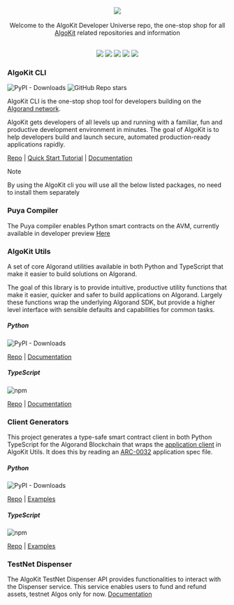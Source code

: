 <div align="center">
<a href="https://github.com/algorandfoundation/algokit"><img src="https://bafybeickjkfl4mbrhmgr67kentvjr3meixppy2ziqyvpjpkvrlyjacjvua.ipfs.nftstorage.link/"></a>
</div>

<br/>
<div align="center">
Welcome to the AlgoKit Developer Universe repo, the one-stop shop for all <a href="https://github.com/algorandfoundation/algokit-cli#what-is-algokit"> AlgoKit</a> related repositories and information
</div>
<br/>
<p align="center">
    <a target="_blank" href="https://github.com/algorandfoundation/algokit-cli"><img src="https://img.shields.io/badge/algokit-cli-00dc94?logo=algorand&mac=flat.svg" /></a>
    <a target="_blank" href="https://github.com/algorandfoundation/algokit-utils-py#readme"><img src="https://img.shields.io/badge/algokit-utils-00dc94?logo=python&mac=flat.svg" /></a>
    <a target="_blank" href="https://github.com/algorandfoundation/algokit-utils-ts#algokit-typescript-utilities"><img src="https://img.shields.io/badge/algokit-utils-00dc94?logo=typescript&mac=flat.svg" /></a>
    <a target="_blank" href="https://github.com/algorandfoundation/algokit-client-generator-py"><img src="https://img.shields.io/badge/algokit-client generator-00dc94?logo=python&mac=flat.svg" /></a>
    <a target="_blank" href="https://github.com/algorandfoundation/algokit-client-generator-ts"><img src="https://img.shields.io/badge/algokit-client generator-00dc94?logo=typescript&mac=flat.svg" /></a>

</p>

### AlgoKit CLI  
<img alt="PyPI - Downloads" src="https://img.shields.io/pypi/dm/algokit?logo=pypi"> <img alt="GitHub Repo stars" src="https://img.shields.io/github/stars/algorandfoundation/algokit-cli?logo=github">

AlgoKit CLI is the one-stop shop tool for developers building on the [Algorand network](https://www.algorand.com/).

AlgoKit gets developers of all levels up and running with a familiar, fun and productive development environment in minutes. The goal of AlgoKit is to help developers build and launch secure, automated production-ready applications rapidly.

[Repo](https://github.com/algorandfoundation/algokit-cli) | [Quick Start Tutorial](https://github.com/algorandfoundation/algokit-cli/blob/main/docs/tutorials/intro.md) | [Documentation](https://github.com/algorandfoundation/algokit-cli/blob/main/docs/algokit.md)

>[!NOTE] 
> By using the AlgoKit cli you will use all the below listed packages, no need to install them separately

### Puya Compiler
The Puya compiler enables Python smart contracts on the AVM, currently available in developer preview 
[Here](https://github.com/algorandfoundation/puya)

### AlgoKit Utils 
A set of core Algorand utilities available in both Python and TypeScript that make it easier to build solutions on Algorand.

The goal of this library is to provide intuitive, productive utility functions that make it easier, quicker and safer to build applications on Algorand. Largely these functions wrap the underlying Algorand SDK, but provide a higher level interface with sensible defaults and capabilities for common tasks.

##### Python 
<img alt="PyPI - Downloads" src="https://img.shields.io/pypi/dm/algokit-utils?logo=pypi">

[Repo](https://github.com/algorandfoundation/algokit-utils-py#readme) | [Documentation](https://algorandfoundation.github.io/algokit-utils-py/html/index.html) 


##### TypeScript 
<img alt="npm" src="https://img.shields.io/npm/dm/%40algorandfoundation/algokit-utils?logo=npm">

[Repo](https://github.com/algorandfoundation/algokit-utils-ts#algokit-typescript-utilities) | [Documentation](https://github.com/algorandfoundation/algokit-utils-ts/tree/main/docs)

### Client Generators
This project generates a type-safe smart contract client in both Python TypeScript for the Algorand Blockchain that wraps the [application client](https://github.com/algorandfoundation/algokit-utils-ts/blob/main/docs/capabilities/app-client.md) in AlgoKit Utils. It does this by reading an [ARC-0032](https://github.com/algorandfoundation/ARCs/blob/main/ARCs/arc-0032.md) application spec file.

##### Python 
<img alt="PyPI - Downloads" src="https://img.shields.io/pypi/dm/algokit-client-generator?logo=pypi">

[Repo](https://github.com/algorandfoundation/algokit-client-generator-py) | [Examples](https://github.com/algorandfoundation/algokit-client-generator-py/tree/main/examples) 


##### TypeScript 
<img alt="npm" src="https://img.shields.io/npm/dm/%40algorandfoundation/algokit-client-generator?logo=npm">

[Repo](https://github.com/algorandfoundation/algokit-client-generator-ts) | [Examples](https://github.com/algorandfoundation/algokit-client-generator-ts/tree/main/examples)

### TestNet Dispenser
The AlgoKit TestNet Dispenser API provides functionalities to interact with the Dispenser service. This service enables users to fund and refund assets, testnet Algos only for now.
[Documentation](./docs/testnet_api.md) 